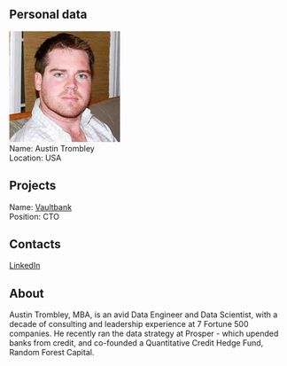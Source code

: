 ## Personal data
![austin trombley photo](photo/austin_trombley.jpg)  
Name:   Austin Trombley  
Location: USA  
## Projects 
Name: [Vaultbank](../projects/vaultbank.md)  
Position: CTO   
## Contacts
[LinkedIn](https://www.linkedin.com/in/austintrombley/)    
## About
Austin Trombley, MBA, is an avid Data Engineer and Data Scientist, with a
decade of consulting and leadership experience at 7 Fortune 500 companies. He
recently ran the data strategy at Prosper - which upended banks from credit, and
co-founded a Quantitative Credit Hedge Fund, Random Forest Capital.
